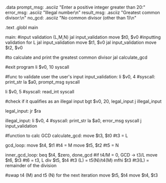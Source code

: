   .data
prompt_msg: .asciiz "Enter a positive integer greater than 20:"
error_msg: .asciiz "Illegal number\n"
result_msg: .asciiz "Greatest common divisor:\n"
no_gcd: .asciiz "No common divisor (other than 1)\n"

  .text
  .globl main

main:
#input validation (L,M,N)
  jal input_validation
  move $t0, $v0 #inputting validation for L
  jal input_validation
  move $t1, $v0
  jal input_validation
  move $t2, $v0

#to calculate and print the greatest common divisor
  jal calculate_gcd

#exit program
  li $v0, 10
  syscall

#func to validate user the user's input
input_validation:
  li $v0, 4  #syscall: print_str
  la $a0, prompt_msg
  syscall

  li $v0, 5  #syscall: read_int
  syscall

  #check if it qualifies as an illegal input
  bgt $v0, 20, legal_input
  j illegal_input

legal_input:
  jr $ra

illegal_input:
  li $v0, 4  #syscall: print_str
  la $a0, error_msg
  syscall
  j input_validation

#function to calc GCD
calculate_gcd:
  move $t3, $t0  #t3 = L

gcd_loop:
  move $t4, $t1  #t4 = M
  move $t5, $t2  #t5 = N

inner_gcd_loop:
  beq $t4, $zero, done_gcd  #if t4/M = 0, GCD -> t3/L
  move $t6, $t3  #t6 = t3, L
  div $t5, $t4    #t3 (L) = t5(N)/t4(M)
  mfhi $t3        #t3(L) = remainder of the division

  #swap t4 (M) and t5 (N) for the next iteration
  move $t5, $t4
  move $t4, $t3
